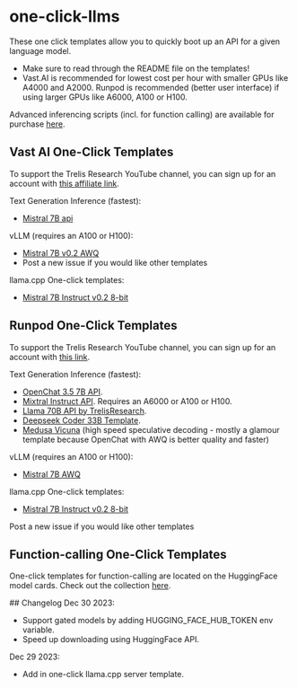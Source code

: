 # one-click-llms
These one click templates allow you to quickly boot up an API for a given language model.

- Make sure to read through the README file on the templates!
- Vast.AI is recommended for lowest cost per hour with smaller GPUs like A4000 and A2000. Runpod is recommended (better user interface) if using larger GPUs like A6000, A100 or H100.

Advanced inferencing scripts (incl. for function calling) are available for purchase [here](https://trelis.com/enterprise-server-api-and-inference-guide/).

## Vast AI One-Click Templates
To support the Trelis Research YouTube channel, you can sign up for an account with [this affiliate link](https://cloud.vast.ai/?ref_id=98762).

Text Generation Inference (fastest):
- [Mistral 7B api](https://cloud.vast.ai/?ref_id=98762&creator_id=98762&name=Mistral%207B%20TGI%20API)

vLLM (requires an A100 or H100):
- [Mistral 7B v0.2 AWQ](https://cloud.vast.ai/?ref_id=98762&creator_id=98762&name=Mistral%207B%20v0.2%20vLLM%20API)
- Post a new issue if you would like other templates

llama.cpp One-click templates:
- [Mistral 7B Instruct v0.2 8-bit](https://cloud.vast.ai/?ref_id=98762&template_id=bc642dfd6e4c80a1e0807725047588b8)

## Runpod One-Click Templates
To support the Trelis Research YouTube channel, you can sign up for an account with [this link](https://runpod.io?ref=jmfkcdio).

Text Generation Inference (fastest):
- [OpenChat 3.5 7B API](https://runpod.io/gsc?template=xiwn7cb3ro&ref=jmfkcdio).
- [Mixtral Instruct API](https://runpod.io/gsc?template=1ydpo4766w&ref=jmfkcdio). Requires an A6000 or A100 or H100.
- [Llama 70B API by TrelisResearch](https://runpod.io/gsc?template=6e9yxszwne&ref=jmfkcdio).
- [Deepseek Coder 33B Template](https://runpod.io/gsc?template=51tpe9tqk2&ref=jmfkcdio).
- [Medusa Vicuna](https://runpod.io/gsc?template=2xpg09eenv&ref=jmfkcdio) (high speed speculative decoding - mostly a glamour template because OpenChat with AWQ is better quality and faster)

vLLM (requires an A100 or H100):
- [Mistral 7B AWQ](https://runpod.io/gsc?template=z5n6lh4zux&ref=jmfkcdio)

llama.cpp One-click templates:
- [Mistral 7B Instruct v0.2 8-bit](https://runpod.io/gsc?template=4g0fj4rh32&ref=jmfkcdio)

Post a new issue if you would like other templates

## Function-calling One-Click Templates
One-click templates for function-calling are located on the HuggingFace model cards. Check out the collection [here](https://huggingface.co/collections/Trelis/function-calling-v3-657199ecbe378693925c7915).

## Changelog
Dec 30 2023:
- Support gated models by adding HUGGING_FACE_HUB_TOKEN env variable.
- Speed up downloading using HuggingFace API.

Dec 29 2023:
- Add in one-click llama.cpp server template.
